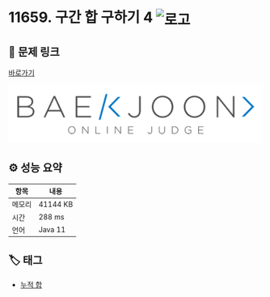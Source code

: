 # 11659. 구간 합 구하기 4 <img src="https://d2gd6pc034wcta.cloudfront.net/tier/8.svg" alt="로고" height="32" style="vertical-align: middle;" />

## 🔗 문제 링크

[바로가기](https://www.acmicpc.net/problem/11659)

![백준 로고](../../images/boj.png)

## ⚙️ 성능 요약

| 항목   | 내용     |
| ------ | -------- |
| 메모리 | 41144 KB |
| 시간   | 288 ms   |
| 언어   | Java 11  |

## 🏷️ 태그

- [누적 합](https://www.acmicpc.net/problemset?sort=ac_desc&algo=139)
